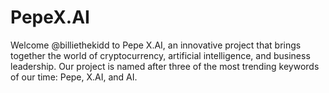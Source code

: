 # PepeX.AI
Welcome @billiethekidd to Pepe X.AI, an innovative project that brings together the world of cryptocurrency, artificial intelligence, and business leadership. Our project is named after three of the most trending keywords of our time: Pepe, X.AI, and AI.
